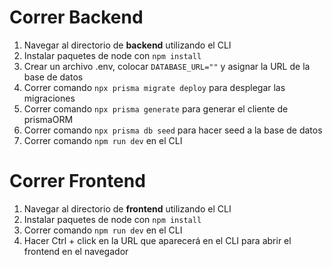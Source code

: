 # Correr Backend
1. Navegar al directorio de **backend** utilizando el CLI
2. Instalar paquetes de node con `npm install`
3. Crear un archivo .env, colocar `DATABASE_URL=""` y asignar la URL de la base de datos
4. Correr comando `npx prisma migrate deploy` para desplegar las migraciones
5. Correr comando `npx prisma generate` para generar el cliente de prismaORM
5. Correr comando `npx prisma db seed` para hacer seed a la base de datos
6. Correr comando `npm run dev` en el CLI

# Correr Frontend
1. Navegar al directorio de **frontend** utilizando el CLI
2. Instalar paquetes de node con `npm install`
3. Correr comando `npm run dev` en el CLI
4. Hacer Ctrl + click en la URL que aparecerá en el CLI para abrir el frontend en el navegador